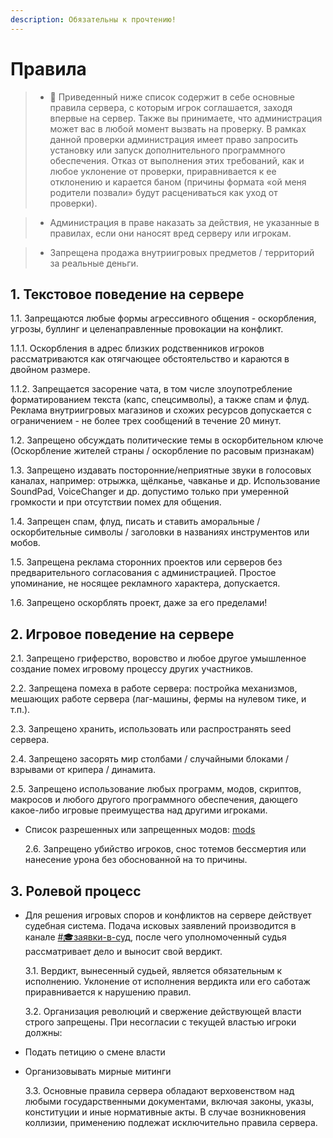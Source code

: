 ```yaml
---
description: Обязательны к прочтению!
---
```


# Правила

&#x20;

> -   :book: Приведенный ниже список содержит в себе основные правила сервера, с которым игрок соглашается, заходя впервые на сервер. Также вы принимаете, что администрация может вас в любой момент вызвать на проверку. В рамках данной проверки администрация имеет право запросить установку или запуск дополнительного программного обеспечения. Отказ от выполнения этих требований, как и любое уклонение от проверки, приравнивается к ее отклонению и карается баном (причины формата «ой меня родители позвали» будут расцениваться как уход от проверки).

> -   Администрация в праве наказать за действия, не указанные в правилах, если они наносят вред серверу или игрокам.

> -   Запрещена продажа внутриигровых предметов / территорий за реальные деньги.

## 1. Текстовое поведение на сервере

1.1. Запрещаются любые формы агрессивного общения - оскорбления, угрозы, буллинг и целенаправленные провокации на конфликт.

1.1.1. Оскорбления в адрес близких родственников игроков рассматриваются как отягчающее обстоятельство и караются в двойном размере.

1.1.2. Запрещается засорение чата, в том числе злоупотребление форматированием текста (капс, спецсимволы), а также спам и флуд. Реклама внутриигровых магазинов и схожих ресурсов допускается с ограничением - не более трех сообщений в течение 20 минут.

1.2. Запрещено обсуждать политические темы в оскорбительном ключе (Оскорбление жителей страны / оскорбление по расовым признакам)

1.3. Запрещено издавать посторонние/неприятные звуки в голосовых каналах, например: отрыжка, щёлканье, чавканье и др. Использование SoundPad, VoiceChanger и др. допустимо только при умеренной громкости и при отсутствии помех для общения.

1.4. Запрещен спам, флуд, писать и ставить аморальные / оскорбительные символы / заголовки в названиях инструментов или мобов.

1.5. Запрещена реклама сторонних проектов или серверов без предварительного согласования с администрацией. Простое упоминание, не носящее рекламного характера, допускается.

1.6. Запрещено оскорблять проект, даже за его пределами!

## 2. Игровое поведение на сервере

2.1. Запрещено гриферство, воровство и любое другое умышленное создание помех игровому процессу других участников.

2.2. Запрещена помеха в работе сервера: постройка механизмов, мешающих работе сервера (лаг-машины, фермы на нулевом тике, и т.п.).

2.3. Запрещено хранить, использовать или распространять seed сервера.

2.4. Запрещено засорять мир столбами / случайными блоками / взрывами от крипера / динамита.

2.5. Запрещено использование любых программ, модов, скриптов, макросов и любого другого программного обеспечения, дающего какое-либо игровые преимущества над другими игроками.

-   Список разрешенных или запрещенных модов: [mods](mods "mention")

    2.6. Запрещено убийство игроков, снос тотемов бессмертия или нанесение урона без обоснованной на то причины.

## 3. Ролевой процесс

-   Для решения игровых споров и конфликтов на сервере действует судебная система. Подача исковых заявлений производится в канале [#🎓заявки-в-суд](https://discord.com/channels/1213833397731074048/1337876817348133064), после чего уполномоченный судья рассматривает дело и выносит свой вердикт.

    3.1. Вердикт, вынесенный судьей, является обязательным к исполнению. Уклонение от исполнения вердикта или его саботаж приравнивается к нарушению правил.

    3.2. Организация революций и свержение действующей власти строго запрещены. При несогласии с текущей властью игроки должны:

-   Подать петицию о смене власти
-   Организовывать мирные митинги

    3.3. Основные правила сервера обладают верховенством над любыми государственными документами, включая законы, указы, конституции и иные нормативные акты. В случае возникновения коллизии, применению подлежат исключительно правила сервера.
